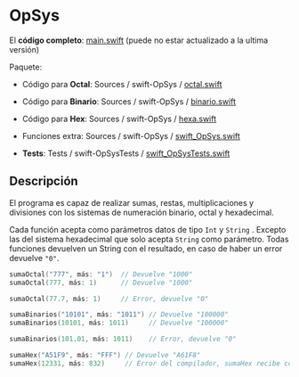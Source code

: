 # OpSys



El **código completo**: [main.swift](https://github.com/AOx0/swift-OpSys/blob/master/main.swift) (puede no estar actualizado a la ultima versión)



Paquete: 

-   Código para **Octal**: Sources / swift-OpSys / [octal.swift](https://github.com/AOx0/swift-OpSys/blob/master/Sources/swift-OpSys/octal.swift)
-   Código para **Binario**: Sources / swift-OpSys / [binario.swift](https://github.com/AOx0/swift-OpSys/blob/master/Sources/swift-OpSys/binario.swift)

-   Código para **Hex**: Sources / swift-OpSys / [hexa.swift](https://github.com/AOx0/swift-OpSys/blob/master/Sources/swift-OpSys/hexa.swift)

-   Funciones extra: Sources / swift-OpSys / [swift_OpSys.swift](https://github.com/AOx0/swift-OpSys/blob/master/Sources/swift-OpSys/swift_OpSys.swift)




-   **Tests**: Tests / swift-OpSysTests / [swift_OpSysTests.swift](https://github.com/AOx0/swift-OpSys/blob/master/Tests/swift-OpSysTests/swift_OpSysTests.swift)



## Descripción 

El programa es capaz de realizar sumas, restas, multiplicaciones y divisiones con los sistemas de numeración binario, octal y hexadecimal.



Cada función acepta como parámetros datos de tipo `Int`  y `String` . Excepto las del sistema hexadecimal que solo acepta `String` como parámetro. Todas funciones devuelven un String con el resultado, en caso de haber un error devuelve `"0"`.

```swift
sumaOctal("777", más: "1")  // Devuelve "1000"
sumaOctal(777, más: 1)      // Devuelve "1000"

sumaOctal(77.7, más: 1)     // Error, devuelve "0"
```

```swift
sumaBinarios("10101", más: "1011") // Devuelve "100000"
sumaBinarios(10101, más: 1011)     // Devuelve "100000"

sumaBinarios(101.01, más: 1011)    // Error, devuelve "0"
```

```swift
sumaHex("A51F9", más: "FFF") // Devuelve "A61F8"
sumaHex(12331, más: 832)     // Error del compilador, sumaHex recibe como parámetros datos de tipo String
```


